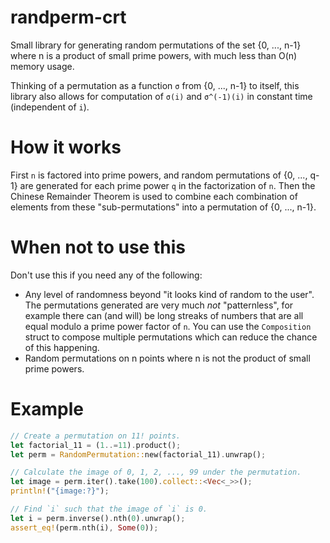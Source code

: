 # randperm-crt

Small library for generating random permutations of the set {0, ..., n-1} where n is a product of small prime powers, with much less than O(n) memory usage.

Thinking of a permutation as a function `σ` from {0, ..., n-1} to itself, this library also allows for computation of `σ(i)` and `σ^(-1)(i)` in constant time (independent of `i`).

# How it works

First `n` is factored into prime powers, and random permutations of {0, ..., q-1} are generated for each prime power `q` in the factorization of `n`. Then the Chinese Remainder Theorem is used to combine each combination of elements from these "sub-permutations" into a permutation of {0, ..., n-1}.

# When not to use this

Don't use this if you need any of the following:

- Any level of randomness beyond "it looks kind of random to the user". The permutations generated are very much *not* "patternless", for example there can (and will) be long streaks of numbers that are all equal modulo a prime power factor of `n`. You can use the `Composition` struct to compose multiple permutations which can reduce the chance of this happening.
- Random permutations on n points where n is not the product of small prime powers.

# Example

```rust
// Create a permutation on 11! points.
let factorial_11 = (1..=11).product();
let perm = RandomPermutation::new(factorial_11).unwrap();

// Calculate the image of 0, 1, 2, ..., 99 under the permutation.
let image = perm.iter().take(100).collect::<Vec<_>>();
println!("{image:?}");

// Find `i` such that the image of `i` is 0.
let i = perm.inverse().nth(0).unwrap();
assert_eq!(perm.nth(i), Some(0));
```
